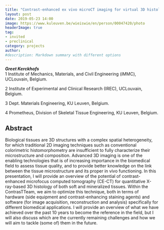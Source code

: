 ```yaml
---
title: "Contrast-enhanced ex vivo microCT imaging for virtual 3D histology of biological tissues"
layout: post
date: 2019-05-23 14:00
image: https://www.kuleuven.be/wieiswie/en/person/00047420/photo
headerImage: true
tag:
- invited
- preclinical
category: projects
author:
#description: Markdown summary with different options
---
```


_**Greet Kerckhofs**_<br/>
1 Institute of Mechanics, Materials, and Civil Engineering (iMMC), UCLouvain, Belgium.

2 Institute of Experimental and Clinical Research (IREC), UCLouvain, Belgium.

3 Dept. Materials Engineering, KU Leuven, Belgium.

4 Prometheus, Division of Skeletal Tissue Engineering, KU Leuven, Belgium.

## Abstract

Biological tissues are 3D structures with a complex spatial heterogeneity, for which traditional 2D imaging techniques such as conventional colorimetric histomorphometry are insufficient to fully characterize their microstructure and composition. Advanced 3D imaging is one of the enabling technologies that is of increasing importance in the biomedical field to assess tissue quality, and to provide better knowledge on the link between the tissue microstructure and its proper in vivo functioning. In this presentation, I will provide an overview of the potential of contrast-enhanced microfocus computed tomography (CE-CT) for quantitative X-ray-based 3D histology of both soft and mineralized tissues. Within the ContrasTTeam, we aim to optimize this technique, both in terms of hardware (side equipment and contrast-enhancing staining agents) and software (for image acquisition, reconstruction and analysis) specifically for different biomedical applications. I will provide an overview of what we have achieved over the past 10 years to become the reference in the field, but I will also discuss which are the currently remaining challenges and how we will aim to tackle (some of) them in the future.<br/>
